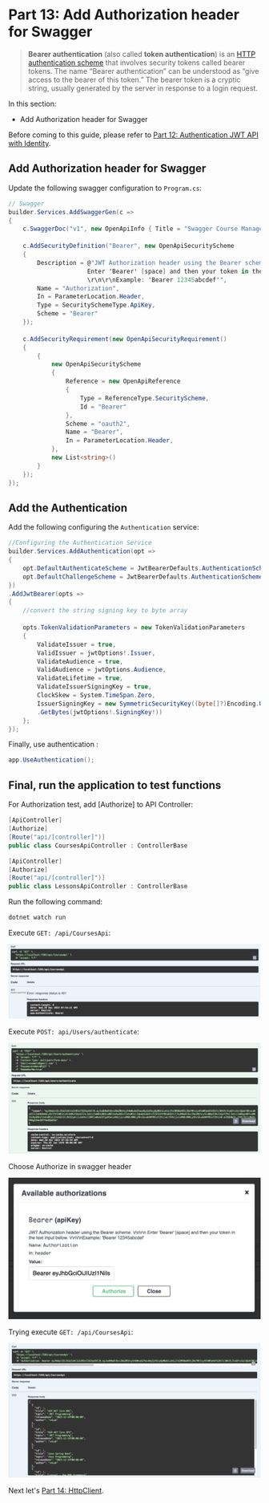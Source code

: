# Part 13: Add Authorization header for Swagger

>**Bearer authentication** (also called **token authentication**) is an [HTTP authentication scheme](https://developer.mozilla.org/en-US/docs/Web/HTTP/Authentication) that involves security tokens called bearer tokens. The name “Bearer authentication” can be understood as “give access to the bearer of this token.” The bearer token is a cryptic string, usually generated by the server in response to a login request.

In this section:

- Add Authorization header for Swagger

Before coming to this guide, please refer to [Part 12: Authentication JWT API with Identity](https://github.com/NguyenPhuDuc307/auth-jwt).

## Add Authorization header for Swagger

Update the following swagger configuration to `Program.cs`:

```c#
// Swagger
builder.Services.AddSwaggerGen(c =>
{
    c.SwaggerDoc("v1", new OpenApiInfo { Title = "Swagger Course Management", Version = "v1" });

    c.AddSecurityDefinition("Bearer", new OpenApiSecurityScheme
    {
        Description = @"JWT Authorization header using the Bearer scheme. \r\n\r\n
                      Enter 'Bearer' [space] and then your token in the text input below.
                      \r\n\r\nExample: 'Bearer 12345abcdef'",
        Name = "Authorization",
        In = ParameterLocation.Header,
        Type = SecuritySchemeType.ApiKey,
        Scheme = "Bearer"
    });

    c.AddSecurityRequirement(new OpenApiSecurityRequirement()
    {
        {
            new OpenApiSecurityScheme
            {
                Reference = new OpenApiReference
                {
                    Type = ReferenceType.SecurityScheme,
                    Id = "Bearer"
                },
                Scheme = "oauth2",
                Name = "Bearer",
                In = ParameterLocation.Header,
            },
            new List<string>()
        }
    });
});
```

## Add the Authentication

Add the following configuring the `Authentication` service:

```c#
//Configuring the Authentication Service
builder.Services.AddAuthentication(opt =>
{
    opt.DefaultAuthenticateScheme = JwtBearerDefaults.AuthenticationScheme;
    opt.DefaultChallengeScheme = JwtBearerDefaults.AuthenticationScheme;
})
.AddJwtBearer(opts =>
{
    //convert the string signing key to byte array

    opts.TokenValidationParameters = new TokenValidationParameters
    {
        ValidateIssuer = true,
        ValidIssuer = jwtOptions!.Issuer,
        ValidateAudience = true,
        ValidAudience = jwtOptions.Audience,
        ValidateLifetime = true,
        ValidateIssuerSigningKey = true,
        ClockSkew = System.TimeSpan.Zero,
        IssuerSigningKey = new SymmetricSecurityKey((byte[]?)Encoding.UTF8
        .GetBytes(jwtOptions!.SigningKey!))
    };
});
```

Finally, use authentication :

```c#
app.UseAuthentication();
```

## Final, run the application to test functions

For Authorization test, add [Authorize] to API Controller:

```c#
[ApiController]
[Authorize]
[Route("api/[controller]")]
public class CoursesApiController : ControllerBase
```

```c#
[ApiController]
[Authorize]
[Route("api/[controller]")]
public class LessonsApiController : ControllerBase
```

Run the following command:

```bash
dotnet watch run
```

Execute `GET: /api/CoursesApi`:

![No Authentication](resources/401.png)

Execute `POST: api/Users/authenticate`:

![No Authentication](resources/auth.png)

Choose Authorize in swagger header

![Auth Swagger](resources/auth-swagger.png)

Trying execute `GET: /api/CoursesApi`:

![No Authentication](resources/200.png)

Next let's [Part 14: HttpClient](https://github.com/NguyenPhuDuc307/httpclient).
